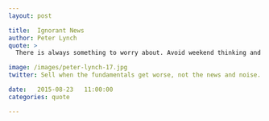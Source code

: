 ```yaml
---
layout: post

title:  Ignorant News
author: Peter Lynch
quote: >
  There is always something to worry about. Avoid weekend thinking and ignore the latest dire predictions of the newscasters. Sell a stock because the company's fundamentals deteriorate, not because the sky is falling.

image: /images/peter-lynch-17.jpg
twitter: Sell when the fundamentals get worse, not the news and noise. Peter Lynch http://quotes.stockflare.com/

date:   2015-08-23	 11:00:00
categories: quote

---
```


